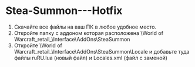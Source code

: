 # Stea-Summon---Hotfix
1. Скачайте все файлы на ваш ПК в любое удобное место.
2. Откройте папку с аддоном которая расположена \World of Warcraft_retail_\Interface\AddOns\SteaSummon
3. Откройте \World of Warcraft_retail_\Interface\AddOns\SteaSummon\Locale и добавьте туда файлы ruRU.lua (новый файл) и Locales.xml (файл с заменой)
